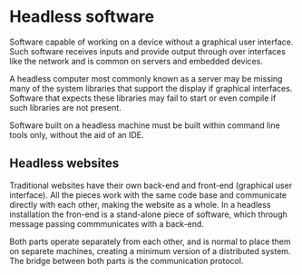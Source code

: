 # Headless software
Software capable of working on a device without a graphical user interface. Such software receives inputs and provide output through over interfaces like the network and is common on servers and embedded devices.

A headless computer most commonly known as a server may be missing many of the system libraries that support the display if graphical interfaces. Software that expects these libraries may fail to start or even compile if such libraries are not present.

Software built on a headless machine must be built within command line tools only, without the aid of an IDE.

## Headless websites
Traditional websites have their own back-end and front-end (graphical user interface). All the pieces work with the same code base and communicate directly with each other, making the website as a whole. In a headless installation the fron-end is a stand-alone piece of software, which through message passing commmunicates with a back-end.

Both parts operate separately from each other, and is normal to place them on separete machines, creating a minimum version of a distributed system. The bridge between both parts is the communication protocol.
